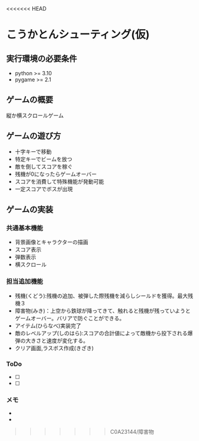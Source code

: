 <<<<<<< HEAD
# こうかとんシューティング(仮)

## 実行環境の必要条件
* python >= 3.10
* pygame >= 2.1

## ゲームの概要
縦か横スクロールゲーム


## ゲームの遊び方
* 十字キーで移動
* 特定キーでビームを放つ
* 敵を倒してスコアを稼ぐ
* 残機が0になったらゲームオーバー
* スコアを消費して特殊機能が発動可能
* 一定スコアでボスが出現


## ゲームの実装
### 共通基本機能
* 背景画像とキャラクターの描画
* スコア表示
* 弾数表示
* 横スクロール

### 担当追加機能
* 残機(くどう):残機の追加、被弾した際残機を減らしシールドを獲得。最大残機３
* 障害物(みき)：上空から鉄球が降ってきて、触れると残機が残っていようとゲームオーバー。バリアで防ぐことができる。
* アイテム(ひらなべ)実装完了
* 敵のレベルアップ(しのはら):スコアの合計値によって敵機から投下される爆弾の大きさと速度が変化する。
* クリア画面,ラスボス作成(きざき)

### ToDo
- [ ]
- [ ]

### メモ
*
*

>>>>>>> C0A23144/障害物
